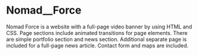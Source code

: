 # Nomad__Force
Nomad Force is a website with a full-page video banner by using HTML and CSS. Page sections include animated transitions for page elements. There are simple portfolio section and news section. Additional separate page is included for a full-page news article. Contact form and maps are included.
